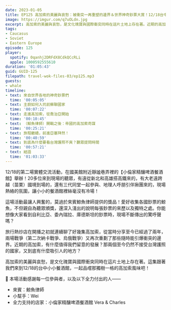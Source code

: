 ```yaml
---
date: 2023-01-05
title: EP125 高加索的美麗與哀愁：被衝突一再重塑的邊界＆世界神奇鈔票大賞！12/18台中場精華 ft. 鯨魚律師
image: https://imgur.com/q7uOLdn.jpg
excerpt: 高加索的美麗與哀愁，是文化瑰寶與國際衝突同時在這片土地上存在著。近期的高加索，有什麼值得我們留意的發展？那兩個至今仍然不接受台灣護照的國家，又到底有什麼吸引人的地方？這集跟著我們來到12/18的台中小小餐酒館，一起品嚐那獨樹一格的高加索風味吧！
tags:
- Caucasus
- Soviet
- Eastern Europe
episode: 125
player:
  spotify: 0qanhj2DRFdX8CdkQCcRLi
  apple: 1000592555610
duration: '01:05:43'
guid: GUID-125
filepath: travel-wok-files-03/ep125.mp3
guests:
- whale
timeline:
- text: 來自世界各地的神奇鈔票們
  time: '00:05:05'
- text: 主廚如何入坑前蘇聯國家
  time: '00:07:22'
- text: 走進高加索，從喬治亞開始
  time: '00:10:45'
- text: （鯨魚律師）開戰之後：帝國的高加索奇謀
  time: '00:25:21'
- text: 旅程繼續，前進亞塞拜然！
  time: '00:40:59'
- text: 到底為什麼要看台灣護照不爽？聽眾提問時間
  time: '00:57:21'
- text: 結語
  time: '01:03:33'
---
```

12/18的第二場實體交流活動，在國美館附近靜謐巷弄裡的【小倫家精釀啤酒餐酒館】舉辦！20多位來到現場的聽眾，有遠從新北和高雄搭高鐵來的，有大老遠跨越（苗栗）國境到場的，還有三代同堂一起參與、地理人呼朋引伴揪團來的，現場熱絡的氛圍，讓小小的餐酒館裡絲毫沒有冷場！

這場活動最讓人興奮的，莫過於來賓鯨魚律師提供的獎品！愛好收集各國鈔票的鯨魚，不但親自為聽眾頒獎，還深入淺出的說明每張鈔票的來歷以及獨特之處。你能想像大家看到自利比亞、委內瑞拉、庫德斯坦的鈔票時，現場不斷傳出的驚呼聲嗎？

旅行熱炒店在開播之初就連續聊了好幾集高加索，從當時分享至今已經過了兩年，兩場戰爭（第二次納卡戰爭、烏俄戰爭）又再次重劃了那些隨時能引爆衝突的邊界。近期的高加索，有什麼值得我們留意的發展？那兩個至今仍然不接受台灣護照的國家，又到底有什麼吸引人的地方？

高加索的美麗與哀愁，是文化瑰寶與國際衝突同時在這片土地上存在著。這集跟著我們來到12/18的台中小小餐酒館，一起品嚐那獨樹一格的高加索風味吧！

🫶 本場活動感謝每一位參與者，以及以下全力付出的人——

* 來賓：鯨魚律師
* 小幫手：Wei
* 全力支持的店家：小倫家精釀啤酒餐酒館 Vera & Charles
